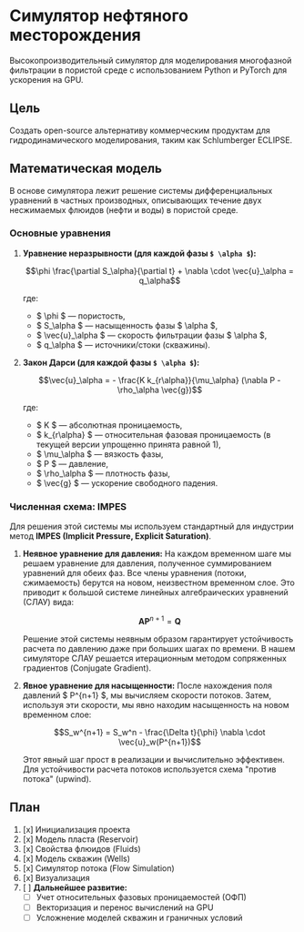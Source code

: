 # Симулятор нефтяного месторождения

Высокопроизводительный симулятор для моделирования многофазной фильтрации в пористой среде с использованием Python и PyTorch для ускорения на GPU.

## Цель

Создать open-source альтернативу коммерческим продуктам для гидродинамического моделирования, таким как Schlumberger ECLIPSE.

## Математическая модель

В основе симулятора лежит решение системы дифференциальных уравнений в частных производных, описывающих течение двух несжимаемых флюидов (нефти и воды) в пористой среде.

### Основные уравнения

1.  **Уравнение неразрывности (для каждой фазы `$ \alpha $`):**
    ```math
    \phi \frac{\partial S_\alpha}{\partial t} + \nabla \cdot \vec{u}_\alpha = q_\alpha
    ```
    где:
    - $ \phi $ — пористость,
    - $ S_\alpha $ — насыщенность фазы $ \alpha $,
    - $ \vec{u}_\alpha $ — скорость фильтрации фазы $ \alpha $,
    - $ q_\alpha $ — источники/стоки (скважины).

2.  **Закон Дарси (для каждой фазы `$ \alpha $`):**
    ```math
    \vec{u}_\alpha = - \frac{K k_{r\alpha}}{\mu_\alpha} (\nabla P - \rho_\alpha \vec{g})
    ```
    где:
    - $ K $ — абсолютная проницаемость,
    - $ k_{r\alpha} $ — относительная фазовая проницаемость (в текущей версии упрощенно принята равной 1),
    - $ \mu_\alpha $ — вязкость фазы,
    - $ P $ — давление,
    - $ \rho_\alpha $ — плотность фазы,
    - $ \vec{g} $ — ускорение свободного падения.

### Численная схема: IMPES

Для решения этой системы мы используем стандартный для индустрии метод **IMPES (Implicit Pressure, Explicit Saturation)**.

1.  **Неявное уравнение для давления:** На каждом временном шаге мы решаем уравнение для давления, полученное суммированием уравнений для обеих фаз. Все члены уравнения (потоки, сжимаемость) берутся на новом, неизвестном временном слое. Это приводит к большой системе линейных алгебраических уравнений (СЛАУ) вида:
    ```math
    \mathbf{A} \mathbf{P}^{n+1} = \mathbf{Q}
    ```
    Решение этой системы неявным образом гарантирует устойчивость расчета по давлению даже при больших шагах по времени. В нашем симуляторе СЛАУ решается итерационным методом сопряженных градиентов (Conjugate Gradient).

2.  **Явное уравнение для насыщенности:** После нахождения поля давлений $ P^{n+1} $, мы вычисляем скорости потоков. Затем, используя эти скорости, мы явно находим насыщенность на новом временном слое:
    ```math
    S_w^{n+1} = S_w^n - \frac{\Delta t}{\phi} \nabla \cdot \vec{u}_w(P^{n+1})
    ```
    Этот явный шаг прост в реализации и вычислительно эффективен. Для устойчивости расчета потоков используется схема "против потока" (upwind).

## План

1.  [x] Инициализация проекта
2.  [x] Модель пласта (Reservoir)
3.  [x] Свойства флюидов (Fluids)
4.  [x] Модель скважин (Wells)
5.  [x] Симулятор потока (Flow Simulation)
6.  [x] Визуализация
7.  [ ] **Дальнейшее развитие:**
    -   [ ] Учет относительных фазовых проницаемостей (ОФП)
    -   [ ] Векторизация и перенос вычислений на GPU
    -   [ ] Усложнение моделей скважин и граничных условий
